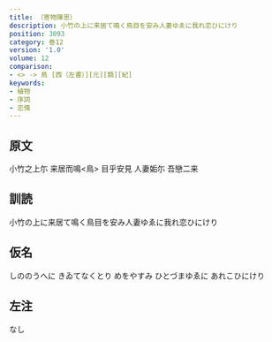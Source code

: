 ```yaml
---
title: （寄物陳思）
description: 小竹の上に来居て鳴く鳥目を安み人妻ゆゑに我れ恋ひにけり
position: 3093
category: 巻12
version: '1.0'
volume: 12
comparison:
- <> -> 鳥 [西（左書）][元][類][紀]
keywords:
- 植物
- 序詞
- 恋情
---
```


## 原文

小竹之上尓 来居而鳴<鳥> 目乎安見 人妻姤尓 吾戀二来

## 訓読

小竹の上に来居て鳴く鳥目を安み人妻ゆゑに我れ恋ひにけり

## 仮名

しののうへに きゐてなくとり めをやすみ ひとづまゆゑに あれこひにけり

## 左注

なし

